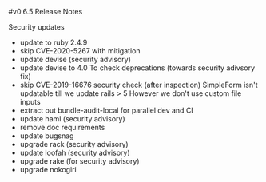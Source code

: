 #v0.6.5 Release Notes

Security updates
- update to ruby 2.4.9
- skip CVE-2020-5267 with mitigation
- update devise (security advisory)
- update devise to 4.0
To check deprecations (towards security adivsory fix)
- skip CVE-2019-16676 security check (after inspection)
SimpleForm isn't updatable till we update rails > 5
However we don't use custom file inputs
- extract out bundle-audit-local for parallel dev and CI
- update haml (security advisory)
- remove doc requirements
- update bugsnag
- upgrade rack (security advisory)
- update loofah (security advisory)
- upgrade rake (for security advisory)
- upgrade nokogiri
